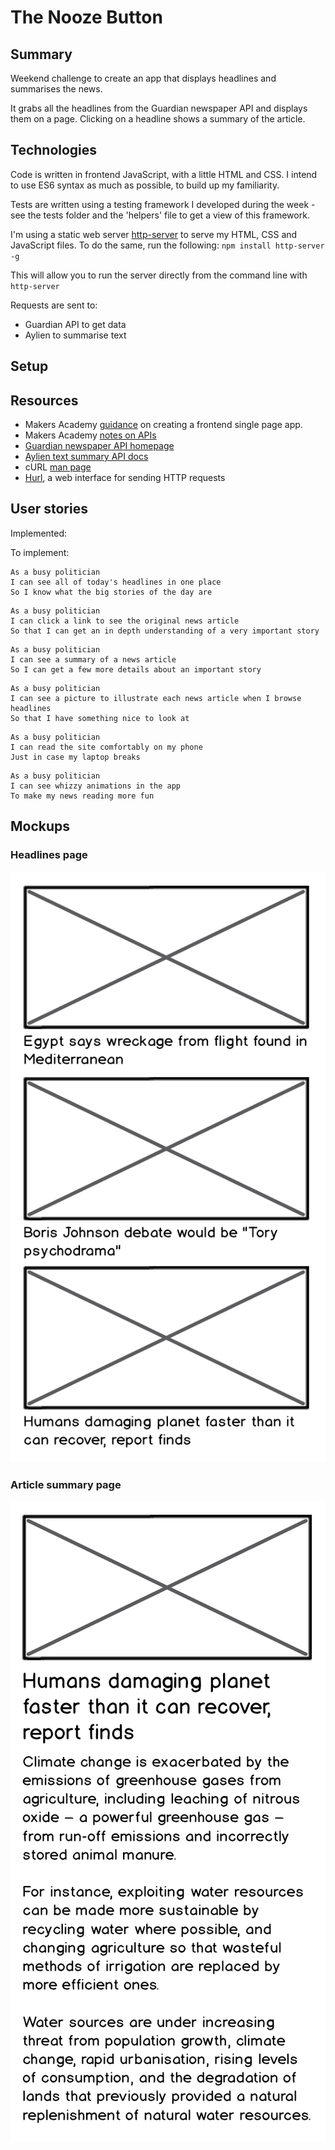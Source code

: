 # The Nooze Button

## Summary

Weekend challenge to create an app that displays headlines and summarises the
news.

It grabs all the headlines from the Guardian newspaper API and displays them on
a page. Clicking on a headline shows a summary of the article.

## Technologies

Code is written in frontend JavaScript, with a little HTML and CSS. I intend to
use ES6 syntax as much as possible, to build up my familiarity.

Tests are written using a testing framework I developed during the week - see
the tests folder and the 'helpers' file to get a view of this framework.

I'm using a static web server [http-server](https://www.npmjs.com/package/http-server) to serve my HTML, CSS and JavaScript files.
To do the same, run the following:
`npm install http-server -g`

This will allow you to run the server directly from the command line with
`http-server`

Requests are sent to:
* Guardian API to get data  
* Aylien to summarise text  

## Setup


## Resources

* Makers Academy [guidance](https://github.com/makersacademy/course/blob/master/further_javascript/frontend_single_page_app_guidance.md) on creating a frontend single page app.
* Makers Academy [notes on APIs](https://github.com/emmavanoss/news-summary-challenge/blob/master/api-notes.md)
* [Guardian newspaper API homepage](http://open-platform.theguardian.com/documentation/)
* [Aylien text summary API docs](http://docs.aylien.com/docs/summarize)
* cURL [man page](https://curl.haxx.se/docs/manpage.html)
* [Hurl](https://www.hurl.it/), a web interface for sending HTTP requests

## User stories

Implemented:

To implement:

```
As a busy politician
I can see all of today's headlines in one place
So I know what the big stories of the day are
```

```
As a busy politician
I can click a link to see the original news article
So that I can get an in depth understanding of a very important story
```

```
As a busy politician
I can see a summary of a news article
So I can get a few more details about an important story
```

```
As a busy politician
I can see a picture to illustrate each news article when I browse headlines
So that I have something nice to look at
```

```
As a busy politician
I can read the site comfortably on my phone
Just in case my laptop breaks
```

```
As a busy politician
I can see whizzy animations in the app
To make my news reading more fun
```


## Mockups

### Headlines page

![Headlines page mockup](/images/news-summary-project-headlines-page-mockup.png)

### Article summary page

![Article page mockup](/images/news-summary-project-article-page-mockup.png)

